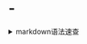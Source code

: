 # -

<details>
<summary>markdown语法速查</summary>

+ 标题 (#)
+ 引用 (>)
+ 代码(```)
+ 链接(`[]()`)
+ 列表(`+`,`-`)

+ [官网速查](https://markdown.com.cn/cheat-sheet.html#%E6%80%BB%E8%A7%88)</details>